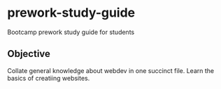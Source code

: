 # prework-study-guide
Bootcamp prework study guide for students

## Objective
Collate general knowledge about webdev in one succinct file.
Learn the basics of creatiing websites.


